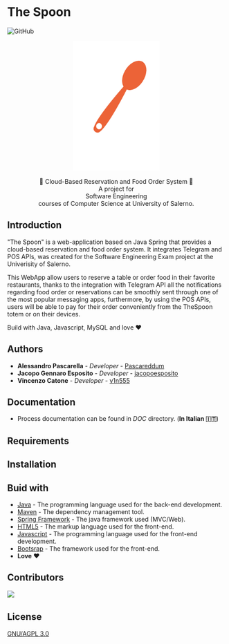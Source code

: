 # The Spoon
![GitHub](https://img.shields.io/github/license/pascareddum/TheSpoon?color=red&style=flat-square)
<p align="center">
<img src="https://github.com/Pascareddum/TheSpoon/blob/master/Static/Image/logo_The_Spoon.png" width="200" height="300"/>
</p>

<p align = "center">
  🍕 Cloud-Based Reservation and Food Order System 🍕
  <br>
  A project for
  <br>
  Software Engineering 
  <br>
  courses of Computer Science at University of Salerno.
</p>

## Introduction 

"The Spoon" is a web-application based on Java Spring that provides a cloud-based reservation and food order system. It integrates Telegram and POS APIs, was created for the Software Engineering Exam project at the Univerisity of Salerno.

This WebApp allow users to reserve a table or order food in their favorite restaurants, thanks to the integration with Telegram API all the notifications regarding food order or reservations can be smoothly sent through one of the most popular messaging apps, furthermore, by using the POS APIs, users will be able to pay for their order conveniently from the TheSpoon totem or on their devices.

Build with Java, Javascript, MySQL and love :heart:

## Authors

* **Alessandro Pascarella** - *Developer* - [Pascareddum](https://github.com/Pascareddum)
* **Jacopo Gennaro Esposito** - *Developer* - [jacopoesposito](https://github.com/jacopoesposito)
* **Vincenzo Catone** - *Developer* - [v1n555](https://github.com/v1n55)

## Documentation

* Process documentation can be found in *DOC*  directory. (**In Italian :it:**)

## Requirements

## Installation

## Buid with 
* [Java](https://jdk.java.net/21/) - The programming language used for the back-end development.
* [Maven](https://maven.apache.org) - The dependency management tool.
* [Spring Framework](https://spring.io) - The java framework used (MVC/Web).
* [HTML5](https://en.wikipedia.org/wiki/HTML5) - The markup language used for the front-end. 
* [Javascript](https://ecma-international.org/publications-and-standards/standards/ecma-262/) - The programming language used for the front-end development.
* [Bootsrap](https://getbootstrap.com) - The framework used for the front-end.
* **Love** :heart:

## Contributors

<a href="https://github.com/pascareddum/TheSpoon/graphs/contributors">
  <img src="https://contrib.rocks/image?repo=pascareddum/TheSpoon" />
</a>

## License
[GNU/AGPL 3.0](https://choosealicense.com/licenses/agpl-3.0/)
